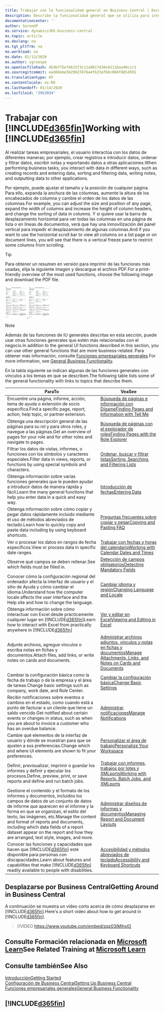 ```yaml
---
title: Trabajar con la funcionalidad general en Business Central | Documentos de Microsoft
description: Describe la funcionalidad general que se utiliza para interactuar con los datos en Business Central, como introducir valores, ordenar datos y cambiar de vista.
documentationcenter: ''
author: SorenGP
ms.service: dynamics365-business-central
ms.topic: article
ms.devlang: na
ms.tgt_pltfrm: na
ms.workload: na
ms.date: 01/13/2020
ms.author: sgroespe
ms.openlocfilehash: 45db775e7d615f3c11a9617d36e4111baa40ccc1
ms.sourcegitcommit: ead69ebe5b29927876a4fb23afb6c066f8854591
ms.translationtype: HT
ms.contentlocale: es-MX
ms.lasthandoff: 01/14/2020
ms.locfileid: "2953934"
---
```

# <a name="working-with-included365finincludesd365fin_mdmd"></a><span data-ttu-id="d0d7b-103">Trabajar con [!INCLUDE[d365fin](includes/d365fin_md.md)]</span><span class="sxs-lookup"><span data-stu-id="d0d7b-103">Working with [!INCLUDE[d365fin](includes/d365fin_md.md)]</span></span>
<span data-ttu-id="d0d7b-104">Al realizar tareas empresariales, el usuario interactúa con los datos de diferentes maneras; por ejemplo, crear registros e introducir datos, ordenar y filtrar datos, escribir notas y exportando datos a otras aplicaciones.</span><span class="sxs-lookup"><span data-stu-id="d0d7b-104">When performing business tasks, you interact with data in different ways, such as creating records and entering data, sorting and filtering data, writing notes, and outputting data to other applications.</span></span>

<span data-ttu-id="d0d7b-105">Por ejemplo, puede ajustar el tamaño y la posición de cualquier página. Para ello, expanda la anchura de las columnas, aumente la altura de los encabezados de columna y cambie el orden de los datos de las columnas.</span><span class="sxs-lookup"><span data-stu-id="d0d7b-105">For example, you can adjust the size and position of any page, expand the width of columns and increase the height of column headers, and change the sorting of data in columns.</span></span> <span data-ttu-id="d0d7b-106">Y si quiere usar la barra de desplazamiento horizontal para ver todas las columnas en una página de lista o en líneas de documentos, verá que hay una inmovilización del panel vertical para impedir el desplazamiento de algunas columnas.</span><span class="sxs-lookup"><span data-stu-id="d0d7b-106">And if you want to use the horizontal scroll bar to view all columns on a list page or on document lines, you will see that there is a vertical freeze pane to restrict some columns from scrolling.</span></span>

> [!TIP]
> <span data-ttu-id="d0d7b-107">Para obtener un resumen en versión para imprimir de las funciones más usadas, elija la siguiente imagen y descargue el archivo PDF.</span><span class="sxs-lookup"><span data-stu-id="d0d7b-107">For a print-friendly overview of the most used functions, choose the following image and download the PDF file.</span></span>
>
> <span data-ttu-id="d0d7b-108">[ ![](media/cheat_sheet_inline.png) ](media/cheat_sheet.pdf)</span><span class="sxs-lookup"><span data-stu-id="d0d7b-108">[ ![](media/cheat_sheet_inline.png) ](media/cheat_sheet.pdf)</span></span>

> [!NOTE]
> <span data-ttu-id="d0d7b-109">Además de las funciones de IU generales descritas en esta sección, puede usar otras funciones generales que estén más relacionadas con el negocio.</span><span class="sxs-lookup"><span data-stu-id="d0d7b-109">In addition to the general UI functions described in this section, you can use other general functions that are more business-related.</span></span> <span data-ttu-id="d0d7b-110">Para obtener más información, consulte [Funciones empresariales generales](ui-across-business-areas.md).</span><span class="sxs-lookup"><span data-stu-id="d0d7b-110">For more information, see [General Business Functionality](ui-across-business-areas.md).</span></span>

<span data-ttu-id="d0d7b-111">En la tabla siguiente se indican algunas de las funciones generales con vínculos a los temas en que se describen.</span><span class="sxs-lookup"><span data-stu-id="d0d7b-111">The following table lists some of the general functionality with links to topics that describe them.</span></span>

| <span data-ttu-id="d0d7b-112">Para</span><span class="sxs-lookup"><span data-stu-id="d0d7b-112">To</span></span> | <span data-ttu-id="d0d7b-113">Vea</span><span class="sxs-lookup"><span data-stu-id="d0d7b-113">See</span></span> |
| --- | --- |
|<span data-ttu-id="d0d7b-114">Encuentre una página, informe, acción, tema de ayuda o extensión de socio específica.</span><span class="sxs-lookup"><span data-stu-id="d0d7b-114">Find a specific page, report, action, help topic, or partner extension.</span></span> |[<span data-ttu-id="d0d7b-115">Búsqueda de páginas e información con Dígame</span><span class="sxs-lookup"><span data-stu-id="d0d7b-115">Finding Pages and Information with Tell Me</span></span>](ui-search.md) |
|<span data-ttu-id="d0d7b-116">Obtenga una descripción general de las páginas para su rol y para otros roles, y navegue a las páginas.</span><span class="sxs-lookup"><span data-stu-id="d0d7b-116">Get an overview of pages for your role and for other roles and navigate to pages.</span></span>|[<span data-ttu-id="d0d7b-117">Búsqueda de páginas con el explorador de roles</span><span class="sxs-lookup"><span data-stu-id="d0d7b-117">Finding Pages with the Role Explorer</span></span>](ui-role-explorer.md)|
| <span data-ttu-id="d0d7b-118">Filtrar los datos de vistas, informes, o funciones con los símbolos y caracteres especiales.</span><span class="sxs-lookup"><span data-stu-id="d0d7b-118">Filter data in views, reports, or functions by using special symbols and characters.</span></span> |[<span data-ttu-id="d0d7b-119">Ordenar, buscar y filtrar listas</span><span class="sxs-lookup"><span data-stu-id="d0d7b-119">Sorting, Searching, and Filtering Lists</span></span>](ui-enter-criteria-filters.md) |
|<span data-ttu-id="d0d7b-120">Obtenga información sobre varias funciones generales que le pueden ayudar a introducir datos de manera rápida y fácil.</span><span class="sxs-lookup"><span data-stu-id="d0d7b-120">Learn the many general functions that help you enter data in a quick and easy way.</span></span>|[<span data-ttu-id="d0d7b-121">Introducción de fechas</span><span class="sxs-lookup"><span data-stu-id="d0d7b-121">Entering Data</span></span>](ui-enter-data.md)|
|<span data-ttu-id="d0d7b-122">Obtenga información sobre cómo copiar y pegar datos rápidamente incluido mediante el uso de métodos abreviados de teclado.</span><span class="sxs-lookup"><span data-stu-id="d0d7b-122">Learn how to quickly copy and paste data including by using keyboard shortcuts.</span></span>|[<span data-ttu-id="d0d7b-123">Preguntas frecuentes sobre copiar y pegar</span><span class="sxs-lookup"><span data-stu-id="d0d7b-123">Copying and Pasting FAQ</span></span>](ui-copy-paste.md)|
| <span data-ttu-id="d0d7b-124">Ver o procesar los datos en rangos de fecha específicos.</span><span class="sxs-lookup"><span data-stu-id="d0d7b-124">View or process data in specific date ranges.</span></span> |[<span data-ttu-id="d0d7b-125">Trabajar con fechas y horas del calendario</span><span class="sxs-lookup"><span data-stu-id="d0d7b-125">Working with Calendar Dates and Times</span></span>](ui-enter-date-ranges.md) |
| <span data-ttu-id="d0d7b-126">Observe qué campos se deben rellenar.</span><span class="sxs-lookup"><span data-stu-id="d0d7b-126">See which fields must be filled in.</span></span> |[<span data-ttu-id="d0d7b-127">Detección de campos obligatorios</span><span class="sxs-lookup"><span data-stu-id="d0d7b-127">Detecting Mandatory Fields</span></span>](ui-mandatory-fields.md) |
|<span data-ttu-id="d0d7b-128">Conocer cómo la configuración regional del ordenador afecta la interfaz de usuario y el sitio de Ayuda y cómo cambiar el idioma.</span><span class="sxs-lookup"><span data-stu-id="d0d7b-128">Understand how the computer locale affects the user interface and the Help site and how to change the language.</span></span>|[<span data-ttu-id="d0d7b-129">Cambiar idioma y región</span><span class="sxs-lookup"><span data-stu-id="d0d7b-129">Changing Language and Locale</span></span>](about-locale-language.md)|
|<span data-ttu-id="d0d7b-130">Obtenga información sobre cómo interactuar con Excel desde prácticamente cualquier lugar en [!INCLUDE[d365fin](includes/d365fin_md.md)]</span><span class="sxs-lookup"><span data-stu-id="d0d7b-130">Learn how to interact with Excel from practically anywhere in [!INCLUDE[d365fin](includes/d365fin_md.md)]</span></span>|[<span data-ttu-id="d0d7b-131">Ver y editar en Excel</span><span class="sxs-lookup"><span data-stu-id="d0d7b-131">Viewing and Editing in Excel</span></span>](across-work-with-excel.md)|
|<span data-ttu-id="d0d7b-132">Adjunte archivos, agregue vínculos o escriba notas en fichas y documentos.</span><span class="sxs-lookup"><span data-stu-id="d0d7b-132">Attach files, add links, or write notes on cards and documents.</span></span>|[<span data-ttu-id="d0d7b-133">Administrar archivos adjuntos, vínculos y notas en fichas y documentos</span><span class="sxs-lookup"><span data-stu-id="d0d7b-133">Manage Attachments, Links, and Notes on Cards and Documents</span></span>](ui-how-add-link-to-record.md)|
| <span data-ttu-id="d0d7b-134">Cambiar la configuración básica como la fecha de trabajo o de la empresa y el área de tareas.</span><span class="sxs-lookup"><span data-stu-id="d0d7b-134">Change basic settings such as company, work date, and Role Center.</span></span> |[<span data-ttu-id="d0d7b-135">Cambiar la configuración básica</span><span class="sxs-lookup"><span data-stu-id="d0d7b-135">Change Basic Settings</span></span>](ui-change-basic-settings.md) |
|<span data-ttu-id="d0d7b-136">Recibir notificaciones sobre eventos o cambios en el estado, como cuando está a punto de facturar a un cliente que tiene un saldo vencido.</span><span class="sxs-lookup"><span data-stu-id="d0d7b-136">Get notified about certain events or changes in status, such as when you are about to invoice a customer who has an overdue balance.</span></span>|[<span data-ttu-id="d0d7b-137">Administrar notificaciones</span><span class="sxs-lookup"><span data-stu-id="d0d7b-137">Manage Notifications</span></span>](ui-smart-notifications.md)|
| <span data-ttu-id="d0d7b-138">Cambie qué elementos de la interfaz de usuario y dónde se muestran para que se ajusten a sus preferencias.</span><span class="sxs-lookup"><span data-stu-id="d0d7b-138">Change which and where UI elements are shown to fit your preferences.</span></span>|[<span data-ttu-id="d0d7b-139">Personalizar el área de trabajo</span><span class="sxs-lookup"><span data-stu-id="d0d7b-139">Personalize Your Workspace</span></span>](ui-personalization-user.md) |
|<span data-ttu-id="d0d7b-140">Definir, previsualizar, imprimir o guardar los informes y definir y ejecutar los procesos.</span><span class="sxs-lookup"><span data-stu-id="d0d7b-140">Define, preview, print, or save reports and define and run batch jobs.</span></span>|[<span data-ttu-id="d0d7b-141">Trabajar con informes, trabajos por lotes y XMLports</span><span class="sxs-lookup"><span data-stu-id="d0d7b-141">Working with Reports, Batch Jobs, and XMLports</span></span>](ui-work-report.md)|
| <span data-ttu-id="d0d7b-142">Gestione el contenido y el formato de los informes y documentos, incluidos los campos de datos de un conjunto de datos de informe que aparecen en el informe y la forma en que se organizan, el estilo del texto, las imágenes, etc.</span><span class="sxs-lookup"><span data-stu-id="d0d7b-142">Manage the content and format of reports and documents, including which data fields of a report dataset appear on the report and how they are arranged, text style, images, and more.</span></span>|[<span data-ttu-id="d0d7b-143">Administrar diseños de informes y documentos</span><span class="sxs-lookup"><span data-stu-id="d0d7b-143">Managing Report and Document Layouts</span></span>](ui-manage-report-layouts.md) |
|<span data-ttu-id="d0d7b-144">Conocer las funciones y capacidades que hacen que [!INCLUDE[d365fin](includes/d365fin_md.md)] esté disponible para personas con discapacidades.</span><span class="sxs-lookup"><span data-stu-id="d0d7b-144">Learn about features and capabilities that make [!INCLUDE[d365fin](includes/d365fin_md.md)] readily available to people with disabilities.</span></span>|[<span data-ttu-id="d0d7b-145">Accesibilidad y métodos abreviados de teclado</span><span class="sxs-lookup"><span data-stu-id="d0d7b-145">Accessibility and Keyboard Shortcuts</span></span>](ui-accessibility.md)|

## <a name="getting-around-in-business-central"></a><span data-ttu-id="d0d7b-146">Desplazarse por Business Central</span><span class="sxs-lookup"><span data-stu-id="d0d7b-146">Getting Around in Business Central</span></span>
<span data-ttu-id="d0d7b-147">A continuación se muestra un vídeo corto acerca de cómo desplazarse en [!INCLUDE[d365fin](includes/d365fin_md.md)].</span><span class="sxs-lookup"><span data-stu-id="d0d7b-147">Here's a short video about how to get around in [!INCLUDE[d365fin](includes/d365fin_md.md)].</span></span>

> [!VIDEO https://www.youtube.com/embed/zqz03iMihx0]

## <a name="see-related-training-at-microsoft-learnlearnpathswork-pro-data-dynamics-365-business-central"></a><span data-ttu-id="d0d7b-148">Consulte Formación relacionada en [Microsoft Learn](/learn/paths/work-pro-data-dynamics-365-business-central/)</span><span class="sxs-lookup"><span data-stu-id="d0d7b-148">See Related Training at [Microsoft Learn](/learn/paths/work-pro-data-dynamics-365-business-central/)</span></span>

## <a name="see-also"></a><span data-ttu-id="d0d7b-149">Consulte también</span><span class="sxs-lookup"><span data-stu-id="d0d7b-149">See Also</span></span>
[<span data-ttu-id="d0d7b-150">Introducción</span><span class="sxs-lookup"><span data-stu-id="d0d7b-150">Getting Started</span></span>](product-get-started.md)  
[<span data-ttu-id="d0d7b-151">Configuración de Business Central</span><span class="sxs-lookup"><span data-stu-id="d0d7b-151">Setting Up Business Central</span></span>](setup.md)  
[<span data-ttu-id="d0d7b-152">Funciones empresariales generales</span><span class="sxs-lookup"><span data-stu-id="d0d7b-152">General Business Functionality</span></span>](ui-across-business-areas.md)  

## [!INCLUDE[d365fin](includes/free_trial_md.md)]
